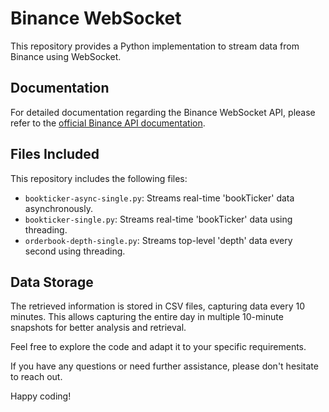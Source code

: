 # Binance WebSocket

This repository provides a Python implementation to stream data from Binance using WebSocket.

## Documentation

For detailed documentation regarding the Binance WebSocket API, please refer to the [official Binance API documentation](https://binance-docs.github.io/apidocs/spot/en/#introduction).

## Files Included

This repository includes the following files:

- `bookticker-async-single.py`: Streams real-time 'bookTicker' data asynchronously.
- `bookticker-single.py`: Streams real-time 'bookTicker' data using threading.
- `orderbook-depth-single.py`: Streams top-level 'depth' data every second using threading.

## Data Storage

The retrieved information is stored in CSV files, capturing data every 10 minutes. This allows capturing the entire day in multiple 10-minute snapshots for better analysis and retrieval.

Feel free to explore the code and adapt it to your specific requirements.

If you have any questions or need further assistance, please don't hesitate to reach out.

Happy coding!
```
